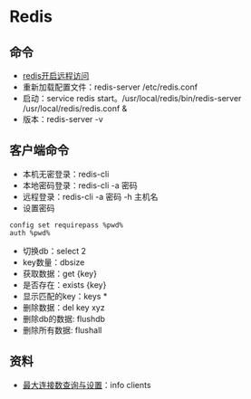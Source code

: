 # Redis

## 命令
  * [redis开启远程访问](http://www.cnblogs.com/liusxg/p/5712493.html)
  * 重新加载配置文件：redis-server /etc/redis.conf
  * 启动：service redis start。/usr/local/redis/bin/redis-server /usr/local/redis/redis.conf &
  * 版本：redis-server -v

## 客户端命令
  * 本机无密登录：redis-cli
  * 本地密码登录：redis-cli -a 密码
  * 远程登录：redis-cli -a 密码 -h 主机名
  * 设置密码
  ```
  config set requirepass %pwd%
  auth %pwd%
  ```
  * 切换db：select 2
  * key数量：dbsize
  * 获取数据：get {key}
  * 是否存在：exists {key}
  * 显示匹配的key：keys *
  * 删除数据：del key xyz
  * 删除db的数据: flushdb
  * 删除所有数据: flushall

## 资料
* [最大连接数查询与设置](https://www.cnblogs.com/zt007/p/9510795.html)：info clients
